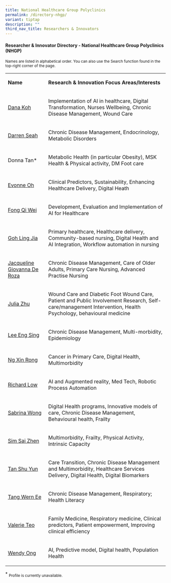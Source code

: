 ```yaml
---
title: National Healthcare Group Polyclinics
permalink: /directory-nhgp/
variant: tiptap
description: ""
third_nav_title: Researchers & Innovators
---
```

<h4><strong>Researcher &amp; Innovator Directory - National Healthcare Group Polyclinics (NHGP)</strong></h4>
<p><sup>Names are listed in alphabetical order. You can also use the Search function found in the top-right corner of the page.</sup>
</p>
<p></p>
<p></p>
<table style="minWidth: 50px">
<colgroup>
<col>
<col>
</colgroup>
<tbody>
<tr>
<td rowspan="1" colspan="1">
<p><strong>Name</strong>
</p>
</td>
<td rowspan="1" colspan="1">
<p><strong>Research&nbsp;&amp; Innovation&nbsp;Focus Areas/Interests</strong>
</p>
</td>
</tr>
<tr>
<td rowspan="1" colspan="1">
<p><a href="/files/Researcher Directory/NHG Polyclinics/Dana_Koh_NHG_edited_Jun_2025.pdf" rel="noopener nofollow" target="_blank">Dana Koh</a>
</p>
</td>
<td rowspan="1" colspan="1">
<p>Implementation of AI in healthcare, Digital Transformation, Nurses Wellbeing,
Chronic Disease Management, Wound Care</p>
</td>
</tr>
<tr>
<td rowspan="1" colspan="1">
<p><a href="/files/Researcher Directory/NHG Polyclinics/Darren_Seah_NHG_edited_Jun_2025.pdf" rel="noopener nofollow" target="_blank">Darren Seah</a>
</p>
</td>
<td rowspan="1" colspan="1">
<p>Chronic Disease Management, Endocrinology, Metabolic Disorders</p>
</td>
</tr>
<tr>
<td rowspan="1" colspan="1">
<p>Donna Tan*</p>
</td>
<td rowspan="1" colspan="1">
<p>Metabolic Health (in particular Obesity), MSK Health &amp; Physical activity,
DM Foot care</p>
</td>
</tr>
<tr>
<td rowspan="1" colspan="1">
<p><a href="/files/Researcher Directory/NHG Polyclinics/Evonne_Oh_NHG_edited_Jun_2025.pdf" rel="noopener nofollow" target="_blank">Evonne Oh</a>
</p>
</td>
<td rowspan="1" colspan="1">
<p>Clinical Predictors, Sustainability, Enhancing Healthcare Delivery, Digital
Heath</p>
</td>
</tr>
<tr>
<td rowspan="1" colspan="1">
<p><a href="/files/Researcher Directory/NHG Polyclinics/Fong_Qi_Wei_NHG_edited_Jun_2025.pdf" rel="noopener nofollow" target="_blank">Fong Qi Wei</a>
</p>
</td>
<td rowspan="1" colspan="1">
<p>Development, Evaluation and Implementation of AI for Healthcare</p>
</td>
</tr>
<tr>
<td rowspan="1" colspan="1">
<p><a href="/files/Researcher Directory/NHG Polyclinics/Goh_Ling_Jia_NHG_edited_Jun_2025.pdf" rel="noopener noreferrer nofollow" target="_blank">Goh Ling Jia</a>
</p>
</td>
<td rowspan="1" colspan="1">
<p>Primary healthcare, Healthcare delivery, Community-based nursing, Digital
Health and AI Integration, Workflow automation in nursing</p>
</td>
</tr>
<tr>
<td rowspan="1" colspan="1">
<p><a href="/files/Researcher Directory/NHG Polyclinics/Jacqueline_Giovanna_De_Roza_NHG_edited_Jun_2025.pdf" rel="noopener nofollow" target="_blank">Jacqueline Giovanna De Roza</a>
</p>
</td>
<td rowspan="1" colspan="1">
<p>Chronic Disease Management, Care of Older Adults, Primary Care Nursing,
Advanced Practise Nursing</p>
</td>
</tr>
<tr>
<td rowspan="1" colspan="1">
<p><a href="/files/Researcher Directory/NHG Polyclinics/Julia_Zhu_NHG_edited_Jun_2025.pdf" rel="noopener nofollow" target="_blank">Julia Zhu</a>
</p>
</td>
<td rowspan="1" colspan="1">
<p>Wound Care and Diabetic Foot Wound Care, Patient and Public Involvement
Research, Self-care/management Intervention, Health Psychology, behavioural
medicine</p>
</td>
</tr>
<tr>
<td rowspan="1" colspan="1">
<p><a href="/files/Researcher Directory/NHG Polyclinics/Lee_Eng_Sing_v1224.pdf" rel="noopener nofollow" target="_blank">Lee Eng Sing</a>
</p>
</td>
<td rowspan="1" colspan="1">
<p>Chronic Disease Management, Multi-morbidity, Epidemiology</p>
</td>
</tr>
<tr>
<td rowspan="1" colspan="1">
<p><a href="/files/Researcher Directory/NHG Polyclinics/Ng_Xin_Rong_NHG_edited_Jun_2025.pdf" rel="noopener nofollow" target="_blank">Ng Xin Rong</a>
</p>
</td>
<td rowspan="1" colspan="1">
<p>Cancer in Primary Care, Digital Health, Multimorbidity</p>
</td>
</tr>
<tr>
<td rowspan="1" colspan="1">
<p><a href="/files/Researcher Directory/NHG Polyclinics/Richard_Low_NHG_edited_Jun_2025.pdf" rel="noopener nofollow" target="_blank">Richard Low</a>
</p>
</td>
<td rowspan="1" colspan="1">
<p>AI and Augmented reality, Med Tech, Robotic Process Automation</p>
</td>
</tr>
<tr>
<td rowspan="1" colspan="1">
<p><a href="/files/Researcher Directory/NHG Polyclinics/Sabrina_Wong_NHG_edited_Jun_2025.pdf" rel="noopener nofollow" target="_blank">Sabrina Wong</a>
</p>
</td>
<td rowspan="1" colspan="1">
<p>Digital Health programs, Innovative models of care, Chronic Disease Management,
Behavioural health, Frailty</p>
</td>
</tr>
<tr>
<td rowspan="1" colspan="1">
<p><a href="/files/Researcher Directory/NHG Polyclinics/Sim_Sai_Zhen_NHG_edited_Jun_2025.pdf" rel="noopener nofollow" target="_blank">Sim Sai Zhen</a>
</p>
</td>
<td rowspan="1" colspan="1">
<p>Multimorbidity, Frailty, Physical Activity, Intrinsic Capacity</p>
</td>
</tr>
<tr>
<td rowspan="1" colspan="1">
<p><a href="/files/Researcher Directory/NHG Polyclinics/Tan_Shu_Yun_NHG_edited_Jun_2025.pdf" rel="noopener nofollow" target="_blank">Tan Shu Yun</a>
</p>
</td>
<td rowspan="1" colspan="1">
<p>Care Transition, Chronic Disease Management and Multimorbidity, Healthcare
Services Delivery, Digital Health, Digital Biomarkers</p>
</td>
</tr>
<tr>
<td rowspan="1" colspan="1">
<p><a href="/files/Researcher Directory/NHG Polyclinics/Tang_Wern_Ee_NHG_edited_Jun_2025.pdf" rel="noopener nofollow" target="_blank">Tang Wern Ee</a>
</p>
</td>
<td rowspan="1" colspan="1">
<p>Chronic Disease Management, Respiratory; Health Literacy</p>
</td>
</tr>
<tr>
<td rowspan="1" colspan="1">
<p><a href="/files/Researcher Directory/NHG Polyclinics/Valerie_Teo_v1224.pdf" rel="noopener nofollow" target="_blank">Valerie Teo</a>
</p>
</td>
<td rowspan="1" colspan="1">
<p>Family Medicine, Respiratory medicine, Clinical predictors, Patient empowerment,
Improving clinical efficiency</p>
</td>
</tr>
<tr>
<td rowspan="1" colspan="1">
<p><a href="/files/Researcher Directory/NHG Polyclinics/Wendy_Ong_v1224.pdf" rel="noopener nofollow" target="_blank">Wendy Ong</a>
</p>
</td>
<td rowspan="1" colspan="1">
<p>AI, Predictive model, Digital health, Population Health</p>
</td>
</tr>
</tbody>
</table>
<p></p>
<p></p>
<p>* <sub>Profile is currently unavailable.</sub>
</p>
<p></p>